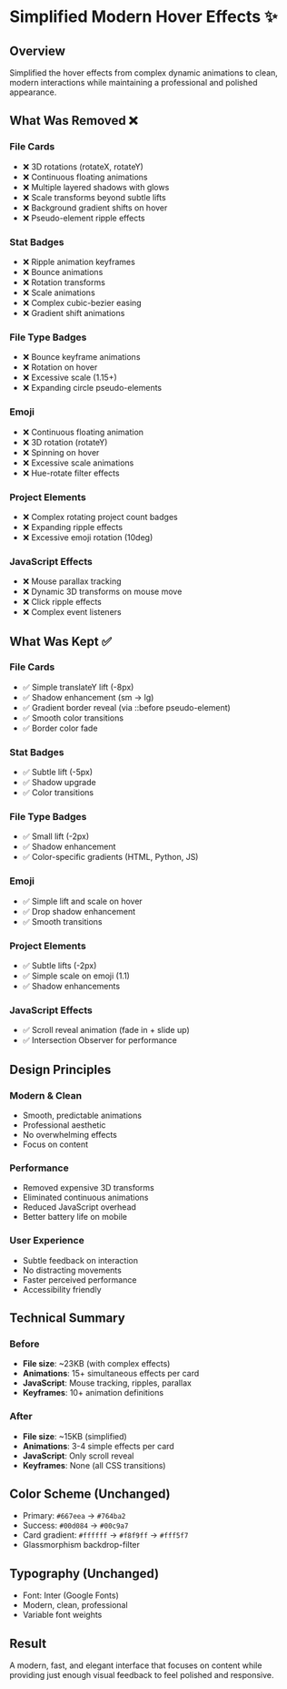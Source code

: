 # Simplified Modern Hover Effects ✨

## Overview
Simplified the hover effects from complex dynamic animations to clean, modern interactions while maintaining a professional and polished appearance.

## What Was Removed ❌

### File Cards
- ❌ 3D rotations (rotateX, rotateY)
- ❌ Continuous floating animations
- ❌ Multiple layered shadows with glows
- ❌ Scale transforms beyond subtle lifts
- ❌ Background gradient shifts on hover
- ❌ Pseudo-element ripple effects

### Stat Badges
- ❌ Ripple animation keyframes
- ❌ Bounce animations
- ❌ Rotation transforms
- ❌ Scale animations
- ❌ Complex cubic-bezier easing
- ❌ Gradient shift animations

### File Type Badges
- ❌ Bounce keyframe animations
- ❌ Rotation on hover
- ❌ Excessive scale (1.15+)
- ❌ Expanding circle pseudo-elements

### Emoji
- ❌ Continuous floating animation
- ❌ 3D rotation (rotateY)
- ❌ Spinning on hover
- ❌ Excessive scale animations
- ❌ Hue-rotate filter effects

### Project Elements
- ❌ Complex rotating project count badges
- ❌ Expanding ripple effects
- ❌ Excessive emoji rotation (10deg)

### JavaScript Effects
- ❌ Mouse parallax tracking
- ❌ Dynamic 3D transforms on mouse move
- ❌ Click ripple effects
- ❌ Complex event listeners

## What Was Kept ✅

### File Cards
- ✅ Simple translateY lift (-8px)
- ✅ Shadow enhancement (sm → lg)
- ✅ Gradient border reveal (via ::before pseudo-element)
- ✅ Smooth color transitions
- ✅ Border color fade

### Stat Badges
- ✅ Subtle lift (-5px)
- ✅ Shadow upgrade
- ✅ Color transitions

### File Type Badges
- ✅ Small lift (-2px)
- ✅ Shadow enhancement
- ✅ Color-specific gradients (HTML, Python, JS)

### Emoji
- ✅ Simple lift and scale on hover
- ✅ Drop shadow enhancement
- ✅ Smooth transitions

### Project Elements
- ✅ Subtle lifts (-2px)
- ✅ Simple scale on emoji (1.1)
- ✅ Shadow enhancements

### JavaScript Effects
- ✅ Scroll reveal animation (fade in + slide up)
- ✅ Intersection Observer for performance

## Design Principles

### Modern & Clean
- Smooth, predictable animations
- Professional aesthetic
- No overwhelming effects
- Focus on content

### Performance
- Removed expensive 3D transforms
- Eliminated continuous animations
- Reduced JavaScript overhead
- Better battery life on mobile

### User Experience
- Subtle feedback on interaction
- No distracting movements
- Faster perceived performance
- Accessibility friendly

## Technical Summary

### Before
- **File size**: ~23KB (with complex effects)
- **Animations**: 15+ simultaneous effects per card
- **JavaScript**: Mouse tracking, ripples, parallax
- **Keyframes**: 10+ animation definitions

### After
- **File size**: ~15KB (simplified)
- **Animations**: 3-4 simple effects per card
- **JavaScript**: Only scroll reveal
- **Keyframes**: None (all CSS transitions)

## Color Scheme (Unchanged)
- Primary: `#667eea` → `#764ba2`
- Success: `#00d084` → `#00c9a7`
- Card gradient: `#ffffff` → `#f8f9ff` → `#fff5f7`
- Glassmorphism backdrop-filter

## Typography (Unchanged)
- Font: Inter (Google Fonts)
- Modern, clean, professional
- Variable font weights

## Result
A modern, fast, and elegant interface that focuses on content while providing just enough visual feedback to feel polished and responsive.
